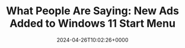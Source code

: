 ---
title: "What People Are Saying: New Ads Added to Windows 11 Start Menu"
description: "Microsoft is adding ads into Windows 11 Start menu in the update KB5036980. Let's take a look at what people are saying to the approach."
image: "images/post/2024/05/image-60.png"
date: "2024-04-26T10:02:26+0000"
categories: ["News"]
tags: ["ads", "Start menu", "Windows 11"]
type: "regular" # available types: [featured/regular]
draft: false
sitemapExclude: false
---